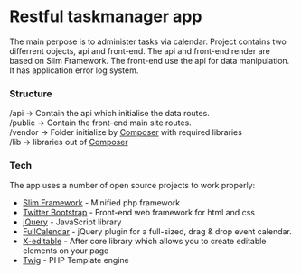 # Restful taskmanager app

The main perpose is to administer tasks via calendar. Project contains two differrent objects, api and front-end. The api and front-end render are based on Slim Framework. The front-end use the api for data manipulation. It has application error log system.

### Structure
/api -> Contain the api which initialise the data routes.  
/public -> Contain the front-end main site routes.  
/vendor -> Folder initialize by [Composer] with required libraries  
/lib -> libraries out of [Composer]
 

### Tech

The app uses a number of open source projects to work properly:

* [Slim Framework](http://www.slimframework.com/) - Minified php framework
* [Twitter Bootstrap] - Front-end web framework for html and css
* [jQuery] - JavaScript library
* [FullCalendar](http://fullcalendar.io/) - jQuery plugin for a full-sized, drag & drop event calendar.
* [X-editable](https://vitalets.github.io/x-editable/) - After core library which allows you to create editable elements on your page
* [Twig](http://twig.sensiolabs.org/) - PHP Template engine

[Twitter Bootstrap]:http://twitter.github.com/bootstrap/
[jQuery]:http://jquery.com
[Composer]:https://getcomposer.org/